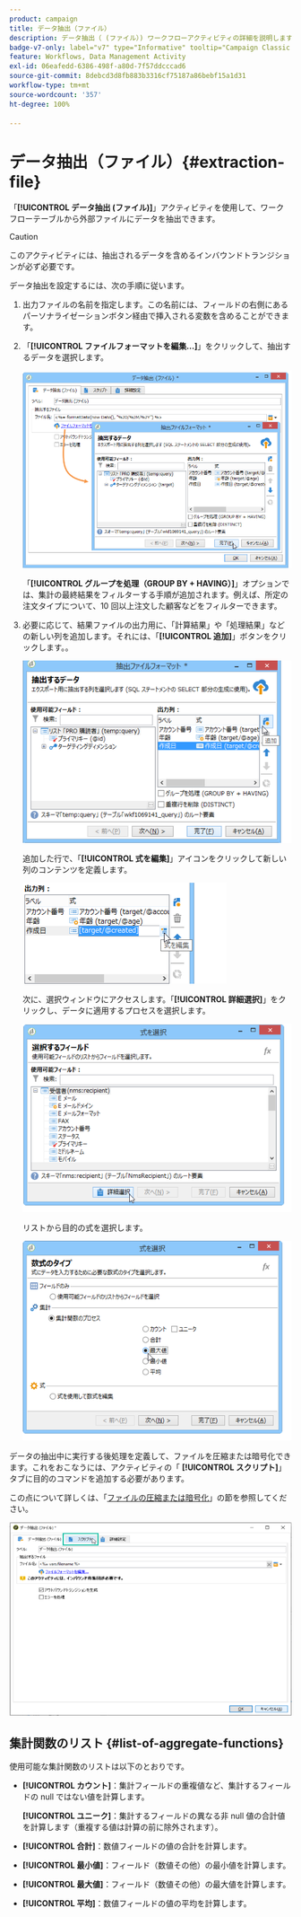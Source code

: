 ```yaml
---
product: campaign
title: データ抽出（ファイル）
description: データ抽出（ (ファイル）) ワークフローアクティビティの詳細を説明します
badge-v7-only: label="v7" type="Informative" tooltip="Campaign Classic v7 にのみ適用されます"
feature: Workflows, Data Management Activity
exl-id: 06eafedd-6386-498f-a80d-7f57ddcccad6
source-git-commit: 8debcd3d8fb883b3316cf75187a86bebf15a1d31
workflow-type: tm+mt
source-wordcount: '357'
ht-degree: 100%

---
```


# データ抽出（ファイル）{#extraction-file}



「**[!UICONTROL データ抽出 (ファイル)]**」アクティビティを使用して、ワークフローテーブルから外部ファイルにデータを抽出できます。

>[!CAUTION]
>
>このアクティビティには、抽出されるデータを含めるインバウンドトランジションが必ず必要です。

データ抽出を設定するには、次の手順に従います。

1. 出力ファイルの名前を指定します。この名前には、フィールドの右側にあるパーソナライゼーションボタン経由で挿入される変数を含めることができます。
1. 「**[!UICONTROL ファイルフォーマットを編集...]**」をクリックして、抽出するデータを選択します。

   ![](assets/s_advuser_extract_file_param.png)

   「**[!UICONTROL グループを処理（GROUP BY + HAVING）]**」オプションでは、集計の最終結果をフィルターする手順が追加されます。例えば、所定の注文タイプについて、10 回以上注文した顧客などをフィルターできます。

1. 必要に応じて、結果ファイルの出力用に、「計算結果」や「処理結果」などの新しい列を追加します。それには、「**[!UICONTROL 追加]**」ボタンをクリックします。。

   ![](assets/s_advuser_extract_file_add_col.png)

   追加した行で、「**[!UICONTROL 式を編集]**」アイコンをクリックして新しい列のコンテンツを定義します。

   ![](assets/s_advuser_extract_file_add_exp.png)

   次に、選択ウィンドウにアクセスします。「**[!UICONTROL 詳細選択]**」をクリックし、データに適用するプロセスを選択します。

   ![](assets/s_advuser_extract_file_advanced_selection.png)

   リストから目的の式を選択します。

   ![](assets/s_advuser_extract_file_agregate_values.png)

データの抽出中に実行する後処理を定義して、ファイルを圧縮または暗号化できます。これをおこなうには、アクティビティの「 **[!UICONTROL スクリプト]**」タブに目的のコマンドを追加する必要があります。

この点について詳しくは、「[ファイルの圧縮または暗号化](how-to-use-workflow-data.md#zipping-or-encrypting-a-file)」の節を参照してください。

![](assets/postprocessing_dataextraction.png)

## 集計関数のリスト {#list-of-aggregate-functions}

使用可能な集計関数のリストは以下のとおりです。

* **[!UICONTROL カウント]**：集計フィールドの重複値など、集計するフィールドの null ではない値を計算します。

  **[!UICONTROL ユニーク]**：集計するフィールドの異なる非 null 値の合計値を計算します（重複する値は計算の前に除外されます）。

* **[!UICONTROL 合計]**：数値フィールドの値の合計を計算します。
* **[!UICONTROL 最小値]**：フィールド（数値その他）の最小値を計算します。
* **[!UICONTROL 最大値]**：フィールド（数値その他）の最大値を計算します。
* **[!UICONTROL 平均]**：数値フィールドの値の平均を計算します。
